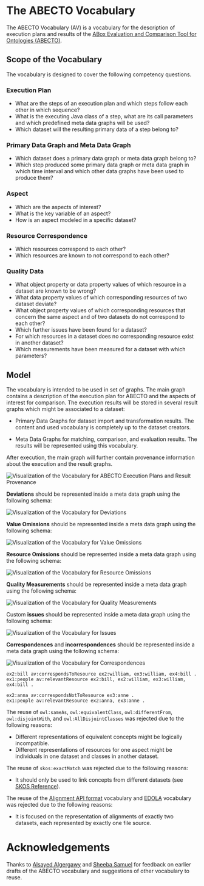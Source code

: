 # The ABECTO Vocabulary

The ABECTO Vocabulary (AV) is a vocabulary for the description of execution plans and results of the [ABox Evaluation and Comparison Tool for Ontologies (ABECTO)](https://github.com/fusion-jena/abecto).

## Scope of the Vocabulary

The vocabulary is designed to cover the following competency questions.

### Execution Plan

* What are the steps of an execution plan and which steps follow each other in which sequence?
* What is the executing Java class of a step, what are its call parameters and which predefined meta data graphs will be used?
* Which dataset will the resulting primary data of a step belong to?

### Primary Data Graph and Meta Data Graph

  * Which dataset does a primary data graph or meta data graph belong to?
  * Which step produced some primary data graph or meta data graph in which time interval and which other data graphs have been used to produce them?

### Aspect

* Which are the aspects of interest?
* What is the key variable of an aspect?
* How is an aspect modeled in a specific dataset?

### Resource Correspondence

* Which resources correspond to each other?
* Which resources are known to not correspond to each other?

### Quality Data

* What object property or data property values of which resource in a dataset are known to be wrong?
* What data property values of which corresponding resources of two dataset deviate?
* What object property values of which corresponding resources that concern the same aspect and of two datasets do not correspond to each other?
* Which further issues have been found for a dataset?
* For which resources in a dataset does no corresponding resource exist in another dataset?
* Which measurements have been measured for a dataset with which parameters?

## Model

The vocabulary is intended to be used in set of graphs. The main graph contains a description of the execution plan for ABECTO and the aspects of interest for comparison. The execution results will be stored in several result graphs which might be associated to a dataset:

* Primary Data Graphs for dataset import and transformation results. The content and used vocabulary is completely up to the dataset creators.

* Meta Data Graphs for matching, comparison, and evaluation results. The results will be represented using this vocabulary.

After execution, the main graph will further contain provenance information about the execution and the result graphs.

![Visualization of the Vocabulary for ABECTO Execution Plans and Result Provenance](executionGraph.svg)

**Deviations** should be represented inside a meta data graph using the following schema:

![Visualization of the Vocabulary for Deviations](deviationGraph.svg)

**Value Omissions** should be represented inside a meta data graph using the following schema:

![Visualization of the Vocabulary for Value Omissions](valueOmissionGraph.svg)

**Resource Omissions** should be represented inside a meta data graph using the following schema:

![Visualization of the Vocabulary for Resource Omissions](resourceOmissionGraph.svg)

**Quality Measurements** should be represented inside a meta data graph using the following schema:

![Visualization of the Vocabulary for Quality Measurements](qualityMeasurementGraph.svg)

Custom **issues** should be represented inside a meta data graph using the following schema:

![Visualization of the Vocabulary for Issues](issueGraph.svg)

**Correspondences** and **incorrespondences** should be represented inside a meta data graph using the following schema:

![Visualization of the Vocabulary for Correspondences](correspondenceGraph.svg)

```turtle
ex2:bill av:correspondsToResource ex2:william, ex3:william, ex4:bill .
ex1:people av:relevantResource ex2:bill, ex2:william, ex3:william, ex4:bill .
```
```turtle
ex2:anna av:correspondsNotToResource ex3:anne .
ex1:people av:relevantResource ex2:anna, ex3:anne .
```

The reuse of `owl:sameAs`, `owl:equivalentClass`, `owl:differentFrom`, `owl:disjointWith`, and `owl:AllDisjointClasses` was rejected due to the following reasons:
* Different representations of equivalent concepts might be logically incompatible.
* Different representations of resources for one aspect might be individuals in one dataset and classes in another dataset.

The reuse of `skos:exactMatch` was rejected due to the following reasons:

* It should only be used to link concepts from different datasets (see [SKOS Reference](https://www.w3.org/TR/skos-reference/#L4160)).

The reuse of the [Alignment API format](https://moex.gitlabpages.inria.fr/alignapi/format.html) vocabulary and [EDOLA](http://ns.inria.org/edoal/1.0/) vocabulary was rejected due to the following reasons:
* It is focused on the representation of alignments of exactly two datasets, each represented by exactly one file source.

# Acknowledgements

Thanks to [Alsayed Algergawy](https://orcid.org/0000-0002-8550-4720) and [Sheeba Samuel](https://orcid.org/0000-0002-7981-8504) for feedback on earlier drafts of the ABECTO vocabulary and suggestions of other vocabulary to reuse.
